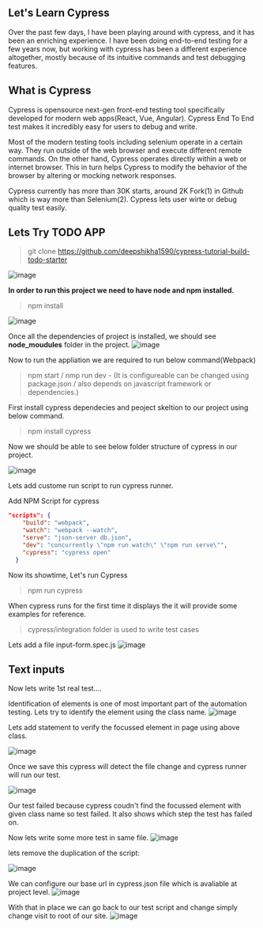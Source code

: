 Let's Learn Cypress
---------------------
Over the past few days, I have been playing around with cypress, and it has been an enriching experience. I have been doing end-to-end testing for a few years now, but working with cypress has been a different experience altogether, mostly because of its intuitive commands and test debugging features. 

What is Cypress
------------------
Cypress is opensource next-gen front-end testing tool specifically developed for modern web apps(React, Vue, Angular). Cypress End To End test makes it incredibly easy for users to debug and write.

Most of the modern testing tools including selenium operate in a certain way. They run outside of the web browser and execute different remote commands.
On the other hand, Cypress operates directly within a web or internet browser. This in turn helps Cypress to modify the behavior of the browser by altering or mocking network responses.

Cypress currently has more than 30K starts, around 2K Fork(1) in Github which is way more than Selenium(2). Cypress lets user wirte or debug quality test easily. 

Lets Try TODO APP
-----------------

> git clone https://github.com/deepshikha1590/cypress-tutorial-build-todo-starter
>
![image](https://user-images.githubusercontent.com/2181212/122682975-b004cb00-d1fc-11eb-9ba5-c2f01d2646ea.png)

**In order to run this project we need to have node and npm installed.**

> npm install

 ![image](https://user-images.githubusercontent.com/2181212/122683007-eb06fe80-d1fc-11eb-9629-f4989b23f534.png)

Once all the dependencies of project is installed, we should see **node_moudules** folder in the project.
![image](https://user-images.githubusercontent.com/2181212/122683049-40dba680-d1fd-11eb-81a3-85e61525058f.png)

Now to run the appliation we are required to run below command(Webpack)
> npm start / nmp run dev - (It is configureable can be changed using package.json / also depends on javascript framework or dependencies.)

First install cypress dependecies and peoject skeltion to our project using below command.
> npm install cypress

Now we should be able to see below folder structure of cypress in our project.

![image](https://user-images.githubusercontent.com/2181212/122683266-67e6a800-d1fe-11eb-9cbe-c80e127710ab.png)

Lets add custome run script to run cypress runner.

Add NPM Script for cypress
```json
"scripts": {
    "build": "webpack",
    "watch": "webpack --watch",
    "serve": "json-server db.json",
    "dev": "concurrently \"npm run watch\" \"npm run serve\"",
    "cypress": "cypress open"
  }
```

Now its showtime, Let's run Cypress
> npm run cypress

When cypress runs for the first time it displays the it will provide some examples for reference.

> cypress/integration folder is used to write test cases

Lets add a file
    input-form.spec.js
![image](https://user-images.githubusercontent.com/2181212/122683315-b5631500-d1fe-11eb-8683-45670f3ffd18.png)

Text inputs
-------------
Now lets write 1st real test....

Identification of elements is one of most important part of the automation testing. Lets try to identify the element using the class name.
![image](https://user-images.githubusercontent.com/2181212/122683579-68803e00-d200-11eb-94f8-0f6109e70e83.png)

Lets add statement to verify the focussed element in page using above class.

![image](https://user-images.githubusercontent.com/2181212/122683609-a7ae8f00-d200-11eb-8c39-1f68d895097f.png)

Once we save this cypress will detect the file change and cypress runner will run our test.

![image](https://user-images.githubusercontent.com/2181212/122683626-c57bf400-d200-11eb-86b0-33cdef3140bf.png)

Our test failed because cypress coudn't find the focussed element with given class name so test failed. It also shows which step the test has failed on.

Now lets write some more test in same file.
![image](https://user-images.githubusercontent.com/2181212/122683751-9619b700-d201-11eb-8ee7-0aafde017567.png)

lets remove the duplication of the script:

![image](https://user-images.githubusercontent.com/2181212/122683808-f1e44000-d201-11eb-8242-50b304423d76.png)

We can configure our base url in cypress.json file which is avaliable at project level.
![image](https://user-images.githubusercontent.com/2181212/122683835-1e985780-d202-11eb-9fbf-0f33dc699994.png)

With that in place we can go back to our test script and change simply change visit to root of our site.
![image](https://user-images.githubusercontent.com/2181212/122683865-4c7d9c00-d202-11eb-92a9-df05ee9a90dd.png)


